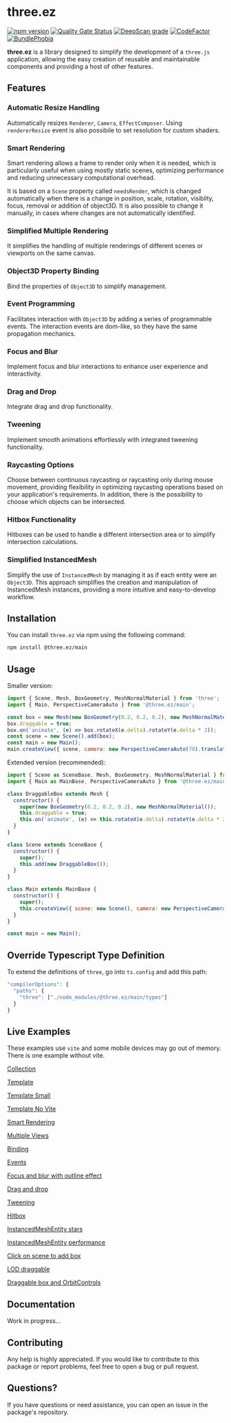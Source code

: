 # three.ez

[![npm version](https://badge.fury.io/js/@three.ez%2Fmain.svg)](https://badge.fury.io/js/@three.ez%2Fmain)
[![Quality Gate Status](https://sonarcloud.io/api/project_badges/measure?project=agargaro_three.ez&metric=alert_status)](https://sonarcloud.io/summary/new_code?id=agargaro_three.ez)
[![DeepScan grade](https://deepscan.io/api/teams/21196/projects/25445/branches/796375/badge/grade.svg)](https://deepscan.io/dashboard#view=project&tid=21196&pid=25445&bid=796375)
[![CodeFactor](https://www.codefactor.io/repository/github/agargaro/three.ez/badge)](https://www.codefactor.io/repository/github/agargaro/three.ez)
[![BundlePhobia](https://badgen.net/bundlephobia/min/@three.ez/main)](https://bundlephobia.com/package/@three.ez/main)

**three.ez** is a library designed to simplify the development of a `three.js` application, allowing the easy creation of reusable and maintainable components and providing a host of other features.

## Features

### Automatic Resize Handling

Automatically resizes `Renderer`, `Camera`, `EffectComposer`. Using `rendererResize` event is also possibile to set resolution for custom shaders.

### Smart Rendering

Smart rendering allows a frame to render only when it is needed, which is particularly useful when using mostly static scenes, optimizing performance and reducing unnecessary computational overhead.

It is based on a `Scene` property called `needsRender`, which is changed automatically when there is a change in position, scale, rotation, visiblity, focus, removal or addition of object3D.
It is also possible to change it manually, in cases where changes are not automatically identified.

### Simplified Multiple Rendering

It simplifies the handling of multiple renderings of different scenes or viewports on the same canvas.

### Object3D Property Binding

Bind the properties of `Object3D` to simplify management.

### Event Programming

Facilitates interaction with `Object3D` by adding a series of programmable events. The interaction events are dom-like, so they have the same propagation mechanics.

### Focus and Blur

Implement focus and blur interactions to enhance user experience and interactivity.

### Drag and Drop

Integrate drag and drop functionality.

### Tweening

Implement smooth animations effortlessly with integrated tweening functionality.

### Raycasting Options

Choose between continuous raycasting or raycasting only during mouse movement, providing flexibility in optimizing raycasting operations based on your application's requirements. In addition, there is the possibility to choose which objects can be intersected.

### Hitbox Functionality

Hitboxes can be used to handle a different intersection area or to simplify intersection calculations. 

### Simplified InstancedMesh

Simplify the use of `InstancedMesh` by managing it as if each entity were an `Object3D`. This approach simplifies the creation and manipulation of InstancedMesh instances, providing a more intuitive and easy-to-develop workflow.

## Installation

You can install `three.ez` via npm using the following command:

```bash
npm install @three.ez/main
```

## Usage

Smaller version:

```javascript
import { Scene, Mesh, BoxGeometry, MeshNormalMaterial } from 'three';
import { Main, PerspectiveCameraAuto } from '@three.ez/main';

const box = new Mesh(new BoxGeometry(0.2, 0.2, 0.2), new MeshNormalMaterial());
box.draggable = true;
box.on('animate', (e) => box.rotateX(e.delta).rotateY(e.delta * 2));
const scene = new Scene().add(box);
const main = new Main();
main.createView({ scene, camera: new PerspectiveCameraAuto(70).translateZ(1) });
```

Extended version (recommended):

```javascript
import { Scene as SceneBase, Mesh, BoxGeometry, MeshNormalMaterial } from 'three';
import { Main as MainBase, PerspectiveCameraAuto } from '@three.ez/main';

class DraggableBox extends Mesh {
  constructor() {
    super(new BoxGeometry(0.2, 0.2, 0.2), new MeshNormalMaterial());
    this.draggable = true;
    this.on('animate', (e) => this.rotateX(e.delta).rotateY(e.delta * 2));
  }
}

class Scene extends SceneBase {
  constructor() {
    super();
    this.add(new DraggableBox());
  }
}

class Main extends MainBase {
  constructor() {
    super();
    this.createView({ scene: new Scene(), camera: new PerspectiveCameraAuto(70).translateZ(1) });
  }
}

const main = new Main();
```

## Override Typescript Type Definition

To extend the definitions of `three`, go into `ts.config` and add this path:

```javascript
"compilerOptions": {
  "paths": {
    "three": ["./node_modules/@three.ez/main/types"]
  }
}
```

## Live Examples

These examples use `vite` and some mobile devices may go out of memory. 
There is one example without vite.

[Collection](https://stackblitz.com/@agargaro/collections/three-ez)

[Template](https://stackblitz.com/edit/three-ez-template?file=src%2Fmain.ts)

[Template Small](https://stackblitz.com/edit/three-ez-template-small?file=src%2Fmain.ts)

[Template No Vite](https://stackblitz.com/edit/three-ez-template-no-vite?file=index.ts)

[Smart Rendering](https://stackblitz.com/edit/three-ez-smart-rendering?file=src%2Fmain.ts)

[Multiple Views](https://stackblitz.com/edit/three-ez-multiple-views?file=src%2Fmain.ts)

[Binding](https://stackblitz.com/edit/vitejs-vite-j2uyxi?file=src%2Fmain.ts)

[Events](https://stackblitz.com/edit/vitejs-vite-ipfagt?file=src%2Fmain.ts)

[Focus and blur with outline effect](https://stackblitz.com/edit/vitejs-vite-san61c?file=src%2Fmain.ts)

[Drag and drop]()

[Tweening]()

[Hitbox]()

[InstancedMeshEntity stars](https://stackblitz.com/edit/vitejs-vite-qxsxdf?file=src%2Fmain.ts)

[InstancedMeshEntity performance](https://stackblitz.com/edit/vitejs-vite-fvhrfv?file=src%2Fmain.ts)

[Click on scene to add box](https://stackblitz.com/edit/vitejs-vite-13esvn?file=src%2Fmain.ts)

[LOD draggable](https://stackblitz.com/edit/vitejs-vite-za5n6a?file=src%2Fmain.ts)

[Draggable box and OrbitControls](https://stackblitz.com/edit/vitejs-vite-dvbzgt?file=src%2Fmain.ts)

## Documentation

Work in progress...

## Contributing

Any help is highly appreciated. If you would like to contribute to this package or report problems, feel free to open a bug or pull request.

## Questions?

If you have questions or need assistance, you can open an issue in the package's repository.
